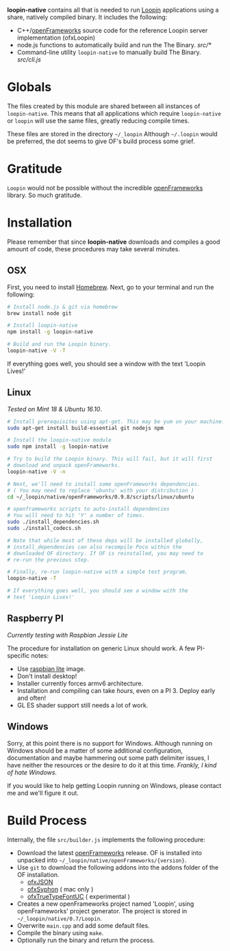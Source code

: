 **loopin-native** contains all that is needed to run [Loopin](https://github.com/koopero/loopin)
applications using a share, natively compiled binary. It includes the following:

* C++/[openFrameworks](http://openframeworks.cc) source code for the reference Loopin server implementation (ofxLoopin)
* node.js functions to automatically build and run the The Binary.  *src/\**
* Command-line utility `loopin-native` to manually build The Binary. *src/cli.js*  

# Globals

The files created by this module are shared between all instances of `loopin-native`. This means that all applications which require `loopin-native` or `loopin` will use the same files, greatly reducing compile times.

These files are stored in the directory `~/_loopin`  Although `~/.loopin` would be preferred, the dot seems to give OF's build process some grief.

# Gratitude

`Loopin` would not be possible without the incredible [openFrameworks](http://openframeworks.cc/community/) library. So much gratitude.

# Installation

Please remember that since **loopin-native** downloads and compiles a good amount of code, these procedures may take several minutes.

## OSX

First, you need to install [Homebrew](http://brew.sh/). Next, go to your terminal and run the following:

``` sh
# Install node.js & git via homebrew
brew install node git

# Install loopin-native
npm install -g loopin-native

# Build and run the Loopin binary.
loopin-native -V -T
```

If everything goes well, you should see a window with the text 'Loopin Lives!'

## Linux

*Tested on Mint 18 & Ubuntu 16.10*.

``` sh
# Install prerequisites using apt-get. This may be yum on your machine.
sudo apt-get install build-essential git nodejs npm

# Install the loopin-native module
sudo npm install -g loopin-native

# Try to build the Loopin binary. This will fail, but it will first
# download and unpack openFrameworks.
loopin-native -V -n

# Next, we'll need to install some openFrameworks dependencies.
# ( You may need to replace 'ubuntu' with your distribution )
cd ~/_loopin/native/openFrameworks/0.9.8/scripts/linux/ubuntu

# openframeworks scripts to auto-install dependencies
# You will need to hit 'Y' a number of times.
sudo ./install_dependencies.sh
sudo ./install_codecs.sh

# Note that while most of these deps will be installed globally,
# install_dependencies can also recompile Poco within the
# downloaded OF directory. If OF is reinstalled, you may need to
# re-run the previous step.

# Finally, re-run loopin-native with a simple test program.  
loopin-native -T

# If everything goes well, you should see a window with the
# text 'Loopin Lives!'
```

## Raspberry PI

*Currently testing with Raspbian Jessie Lite*

The procedure for installation on generic Linux should work. A few PI-specific notes:

* Use [raspbian lite](https://www.raspberrypi.org/downloads/raspbian/) image.
* Don't install desktop!
* Installer currently forces armv6 architecture.
* Installation and compiling can take *hours*, even on a PI 3. Deploy early and often!
* GL ES shader support still needs a lot of work.

## Windows

Sorry, at this point there is no support for Windows. Although running on Windows should be a matter of some additional configuration, documentation and maybe hammering out some path delimiter issues, I have neither the resources or the desire to do it at this time. *Frankly, I kind of hate Windows.*

If you would like to help getting Loopin running on Windows, please contact me and we'll figure it out.

# Build Process

Internally, the file `src/builder.js` implements the following procedure:

* Download the latest [openFrameworks](http://openframeworks.cc) release. OF is installed
into unpacked into `~/_loopin/native/openFrameworks/{version}`.
* Use `git` to download the following addons into the addons folder of the OF installation.
  * [ofxJSON](https://github.com/jefftimesten/ofxJSON)
  * [ofxSyphon](https://github.com/astellato/ofxSyphon) ( mac only )
  * [ofxTrueTypeFontUC](https://github.com/hironishihara/ofxTrueTypeFontUC) ( experimental )
* Creates a new openFrameworks project named 'Loopin', using openFrameworks' project generator. The project is stored in `~/_loopin/native/0.7/Loopin`.
* Overwrite `main.cpp` and add some default files.
* Compile the binary using `make`.
* Optionally run the binary and return the process.
